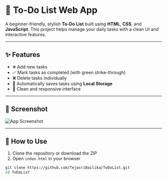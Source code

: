# 📝 To-Do List Web App

A beginner-friendly, stylish **To-Do List** built using **HTML**, **CSS**, and **JavaScript**. This project helps manage your daily tasks with a clean UI and interactive features.

---

## ✨ Features

- ➕ Add new tasks
- ✅ Mark tasks as completed (with green strike-through)
- ❌ Delete tasks individually
- 💾 Automatically saves tasks using **Local Storage**
- 🎨 Clean and responsive interface

---

## 📸 Screenshot

![App Screenshot](https://github.com/TejasriBailika/ToDoList/blob/main/Screenshot.png?raw=true)

---

## 🚀 How to Use

1. Clone the repository or download the ZIP  
2. Open `index.html` in your browser

```bash
git clone https://github.com/TejasriBailika/ToDoList.git
cd ToDoList

